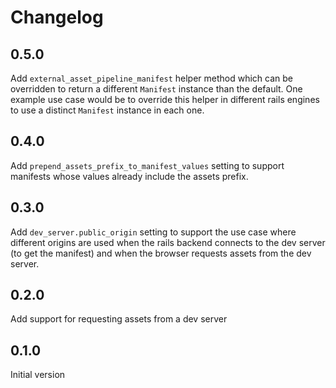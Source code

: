 # Changelog

## 0.5.0

Add `external_asset_pipeline_manifest` helper method which can be overridden to
return a different `Manifest` instance than the default. One example use case
would be to override this helper in different rails engines to use a distinct
`Manifest` instance in each one.

## 0.4.0

Add `prepend_assets_prefix_to_manifest_values` setting to support manifests
whose values already include the assets prefix.

## 0.3.0

Add `dev_server.public_origin` setting to support the use case where different
origins are used when the rails backend connects to the dev server (to get the
manifest) and when the browser requests assets from the dev server.

## 0.2.0

Add support for requesting assets from a dev server

## 0.1.0

Initial version

